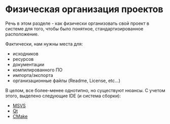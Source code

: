 # Физическая организация проектов

Речь в этом разделе - как физически организовать свой проект в системе для того, чтобы
было понятное, стандартизированное расположение.

Фактически, нам нужны места для:

* исходников
* ресурсов
* документации
* компилированного ПО
* импорта/экспорта
* организационные файлы (Readme, License, etc...)

В целом, все более-менее однотипно, но существуют нюансы. С учетом этого, выделено следующие IDE (и система сборки):

* [MSVS](MSVS.md)
* [Qt](Qt.md)
* [CMake](CMake.md)

